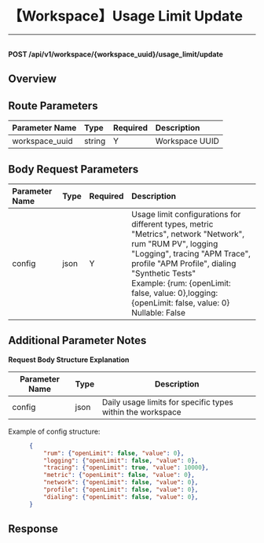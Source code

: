 # 【Workspace】Usage Limit Update

---

<br />**POST /api/v1/workspace/\{workspace_uuid\}/usage_limit/update**

## Overview




## Route Parameters

| Parameter Name        | Type     | Required   | Description              |
|:------------------|:-------|:-----|:----------------|
| workspace_uuid | string | Y | Workspace UUID<br> |


## Body Request Parameters

| Parameter Name        | Type     | Required   | Description              |
|:------------------|:-------|:-----|:----------------|
| config | json | Y | Usage limit configurations for different types, metric "Metrics", network "Network", rum "RUM PV", logging "Logging", tracing "APM Trace", profile "APM Profile", dialing "Synthetic Tests"<br>Example: {rum: {openLimit: false, value: 0},logging: {openLimit: false, value: 0} <br>Nullable: False <br> |

## Additional Parameter Notes

**Request Body Structure Explanation**

| Parameter Name                | Type  |          Description          |
|-----------------------|----------|------------------------|
|config         |json |  Daily usage limits for specific types within the workspace |

Example of config structure:

```json
      {
          "rum": {"openLimit": false, "value": 0},
          "logging": {"openLimit": false, "value": 0},
          "tracing": {"openLimit": true, "value": 10000},
          "metric": {"openLimit": false, "value": 0},
          "network": {"openLimit": false, "value": 0},
          "profile": {"openLimit": false, "value": 0},
          "dialing": {"openLimit": false, "value": 0},
      }
```






## Response
```shell
 
```